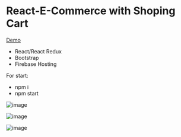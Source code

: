# React-E-Commerce with Shoping Cart

[Demo](https://ecommerce09-97559.web.app/)

- React/React Redux
- Bootstrap
- Firebase Hosting

For start:
- npm i
- npm start

![image](https://user-images.githubusercontent.com/95698505/191068619-3cb05a2e-3046-48ba-9997-5d20fbc45959.png)

![image](https://user-images.githubusercontent.com/95698505/191068757-ab4e9cc2-b2a6-4885-83e6-8c0d3056e46f.png)

![image](https://user-images.githubusercontent.com/95698505/191068830-c11edeb1-6f6a-40ca-a1e5-5fb7abbb859c.png)
